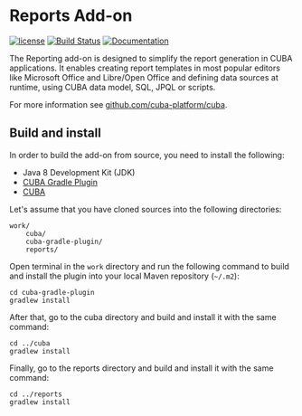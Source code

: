 # Reports Add-on

[![license](https://img.shields.io/badge/license-Apache%20License%202.0-blue.svg?style=flat)](http://www.apache.org/licenses/LICENSE-2.0)
[![Build Status](https://travis-ci.org/cuba-platform/reports.svg?branch=master)](https://travis-ci.org/cuba-platform/reports)
[![Documentation](https://img.shields.io/badge/documentation-online-03a9f4.svg)](https://doc.cuba-platform.com/reporting-latest)

The Reporting add-on is designed to simplify the report generation in CUBA applications. It enables creating report 
templates in most popular editors like Microsoft Office and Libre/Open Office and defining data sources at runtime, 
using CUBA data model, SQL, JPQL or scripts.

For more information see [github.com/cuba-platform/cuba](https://github.com/cuba-platform/cuba).

## Build and install

In order to build the add-on from source, you need to install the following:
* Java 8 Development Kit (JDK)
* [CUBA Gradle Plugin](https://github.com/cuba-platform/cuba-gradle-plugin)
* [CUBA](https://github.com/cuba-platform/cuba)

Let's assume that you have cloned sources into the following directories:
```
work/
    cuba/
    cuba-gradle-plugin/
    reports/
```

Open terminal in the `work` directory and run the following command to build and install the plugin into your local Maven repository (`~/.m2`):
```
cd cuba-gradle-plugin
gradlew install
```

After that, go to the cuba directory and build and install it with the same command:
```
cd ../cuba
gradlew install
```

Finally, go to the reports directory and build and install it with the same command:
```
cd ../reports
gradlew install
```